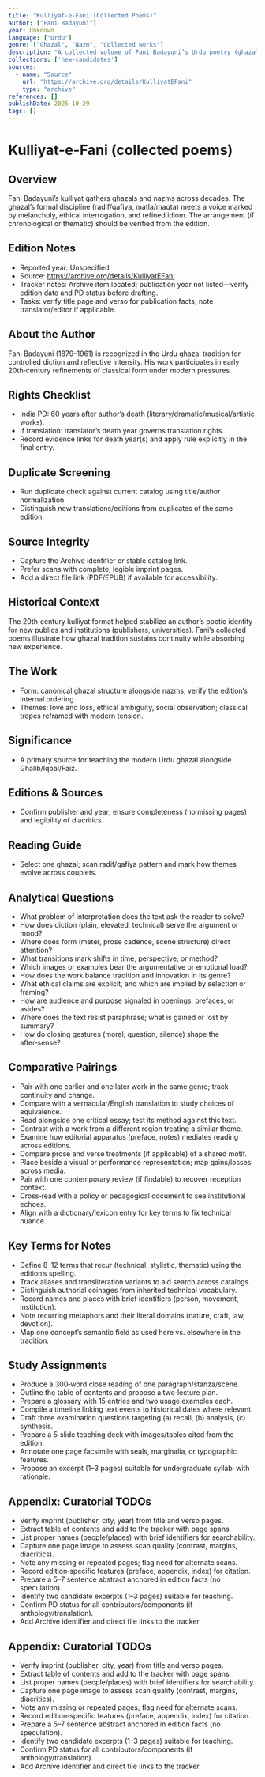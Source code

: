 ```yaml
---
title: "Kulliyat‑e‑Fani (Collected Poems)"
author: ["Fani Badayuni"]
year: Unknown
language: ["Urdu"]
genre: ["Ghazal", "Nazm", "Collected works"]
description: "A collected volume of Fani Badayuni’s Urdu poetry (ghazal/nazm). Final publication date not visible from our environment; edition details must be confirmed from the scan before promotion."
collections: ['new-candidates']
sources:
  - name: "Source"
    url: "https://archive.org/details/KulliyatEFani"
    type: "archive"
references: []
publishDate: 2025-10-29
tags: []
---
```


# Kulliyat-e-Fani (collected poems)

## Overview

Fani Badayuni’s kulliyat gathers ghazals and nazms across decades. The ghazal’s formal discipline (radif/qafiya, matla/maqta) meets a voice marked by melancholy, ethical interrogation, and refined idiom. The arrangement (if chronological or thematic) should be verified from the edition.

## Edition Notes

- Reported year: Unspecified
- Source: https://archive.org/details/KulliyatEFani
- Tracker notes: Archive item located; publication year not listed—verify edition date and PD status before drafting.
- Tasks: verify title page and verso for publication facts; note translator/editor if applicable.

## About the Author

Fani Badayuni (1879–1961) is recognized in the Urdu ghazal tradition for controlled diction and reflective intensity. His work participates in early 20th‑century refinements of classical form under modern pressures.

## Rights Checklist

- India PD: 60 years after author’s death (literary/dramatic/musical/artistic works).
- If translation: translator’s death year governs translation rights.
- Record evidence links for death year(s) and apply rule explicitly in the final entry.

## Duplicate Screening

- Run duplicate check against current catalog using title/author normalization.
- Distinguish new translations/editions from duplicates of the same edition.

## Source Integrity

- Capture the Archive identifier or stable catalog link.
- Prefer scans with complete, legible imprint pages.
- Add a direct file link (PDF/EPUB) if available for accessibility.

## Historical Context

The 20th‑century kulliyat format helped stabilize an author’s poetic identity for new publics and institutions (publishers, universities). Fani’s collected poems illustrate how ghazal tradition sustains continuity while absorbing new experience.

## The Work

- Form: canonical ghazal structure alongside nazms; verify the edition’s internal ordering.
- Themes: love and loss, ethical ambiguity, social observation; classical tropes reframed with modern tension.

## Significance

- A primary source for teaching the modern Urdu ghazal alongside Ghalib/Iqbal/Faiz.

## Editions & Sources

- Confirm publisher and year; ensure completeness (no missing pages) and legibility of diacritics.

## Reading Guide

- Select one ghazal; scan radif/qafiya pattern and mark how themes evolve across couplets.

## Analytical Questions

- What problem of interpretation does the text ask the reader to solve?
- How does diction (plain, elevated, technical) serve the argument or mood?
- Where does form (meter, prose cadence, scene structure) direct attention?
- What transitions mark shifts in time, perspective, or method?
- Which images or examples bear the argumentative or emotional load?
- How does the work balance tradition and innovation in its genre?
- What ethical claims are explicit, and which are implied by selection or framing?
- How are audience and purpose signaled in openings, prefaces, or asides?
- Where does the text resist paraphrase; what is gained or lost by summary?
- How do closing gestures (moral, question, silence) shape the after‑sense?

## Comparative Pairings

- Pair with one earlier and one later work in the same genre; track continuity and change.
- Compare with a vernacular/English translation to study choices of equivalence.
- Read alongside one critical essay; test its method against this text.
- Contrast with a work from a different region treating a similar theme.
- Examine how editorial apparatus (preface, notes) mediates reading across editions.
- Compare prose and verse treatments (if applicable) of a shared motif.
- Place beside a visual or performance representation; map gains/losses across media.
- Pair with one contemporary review (if findable) to recover reception context.
- Cross‑read with a policy or pedagogical document to see institutional echoes.
- Align with a dictionary/lexicon entry for key terms to fix technical nuance.

## Key Terms for Notes

- Define 8–12 terms that recur (technical, stylistic, thematic) using the edition’s spelling.
- Track aliases and transliteration variants to aid search across catalogs.
- Distinguish authorial coinages from inherited technical vocabulary.
- Record names and places with brief identifiers (person, movement, institution).
- Note recurring metaphors and their literal domains (nature, craft, law, devotion).
- Map one concept’s semantic field as used here vs. elsewhere in the tradition.

## Study Assignments

- Produce a 300‑word close reading of one paragraph/stanza/scene.
- Outline the table of contents and propose a two‑lecture plan.
- Prepare a glossary with 15 entries and two usage examples each.
- Compile a timeline linking text events to historical dates where relevant.
- Draft three examination questions targeting (a) recall, (b) analysis, (c) synthesis.
- Prepare a 5‑slide teaching deck with images/tables cited from the edition.
- Annotate one page facsimile with seals, marginalia, or typographic features.
- Propose an excerpt (1–3 pages) suitable for undergraduate syllabi with rationale.

## Appendix: Curatorial TODOs

- Verify imprint (publisher, city, year) from title and verso pages.
- Extract table of contents and add to the tracker with page spans.
- List proper names (people/places) with brief identifiers for searchability.
- Capture one page image to assess scan quality (contrast, margins, diacritics).
- Note any missing or repeated pages; flag need for alternate scans.
- Record edition‑specific features (preface, appendix, index) for citation.
- Prepare a 5–7 sentence abstract anchored in edition facts (no speculation).
- Identify two candidate excerpts (1–3 pages) suitable for teaching.
- Confirm PD status for all contributors/components (if anthology/translation).
- Add Archive identifier and direct file links to the tracker.

## Appendix: Curatorial TODOs

- Verify imprint (publisher, city, year) from title and verso pages.
- Extract table of contents and add to the tracker with page spans.
- List proper names (people/places) with brief identifiers for searchability.
- Capture one page image to assess scan quality (contrast, margins, diacritics).
- Note any missing or repeated pages; flag need for alternate scans.
- Record edition‑specific features (preface, appendix, index) for citation.
- Prepare a 5–7 sentence abstract anchored in edition facts (no speculation).
- Identify two candidate excerpts (1–3 pages) suitable for teaching.
- Confirm PD status for all contributors/components (if anthology/translation).
- Add Archive identifier and direct file links to the tracker.
